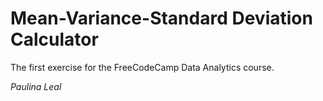 # Mean-Variance-Standard Deviation Calculator

The first exercise for the FreeCodeCamp Data Analytics course. 

_Paulina Leal_
